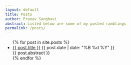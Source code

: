 ```yaml
---
layout: default
title: Posts
author: Pranav Sanghavi
abstract: Listed below are some of my posted ramblings
permalink: /posts/
---
```


<ul>
  {% for post in site.posts %}
    <li>
      <a href="{{ post.url }}">{{ post.title }}</a> {{ post.date | date: 
      "%B %d %Y" }} <br />
      {{ post.abstract }}
    </li>
  {% endfor %}
</ul>